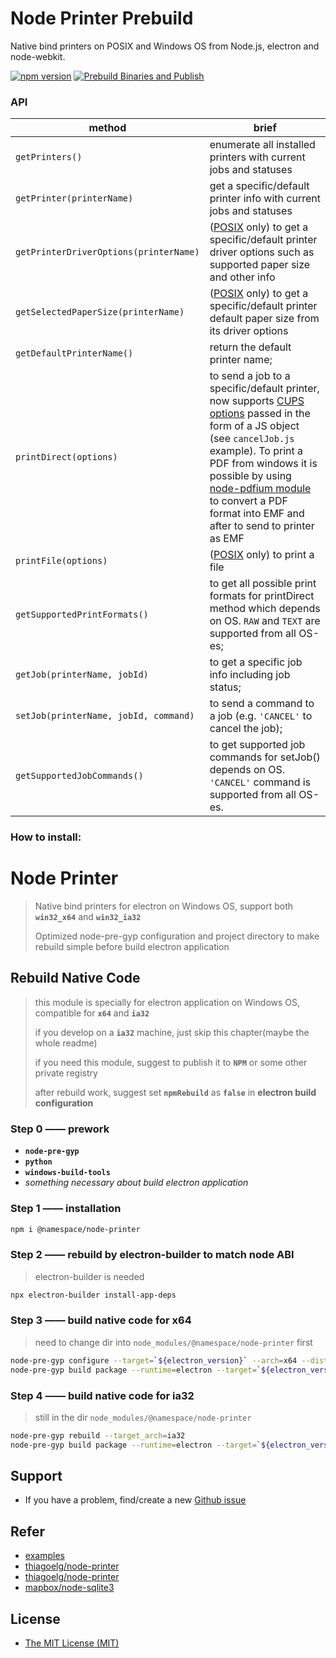 Node Printer Prebuild
============
Native bind printers on POSIX and Windows OS from Node.js, electron and node-webkit.

[![npm version](https://badge.fury.io/js/@grandchef%2Fnode-printer.svg)](https://www.npmjs.com/package/@grandchef/node-printer) [![Prebuild Binaries and Publish](https://github.com/grandchef/node-printer/actions/workflows/prebuild-main.yml/badge.svg)](https://github.com/grandchef/node-printer/actions/workflows/prebuild-main.yml)

### API

| method | brief |
| --- | --- |
| `getPrinters()` | enumerate all installed printers with current jobs and statuses |
| `getPrinter(printerName)` | get a specific/default printer info with current jobs and statuses |
| `getPrinterDriverOptions(printerName)` | ([POSIX](http://en.wikipedia.org/wiki/POSIX) only) to get a specific/default printer driver options such as supported paper size and other info |
| `getSelectedPaperSize(printerName)` | ([POSIX](http://en.wikipedia.org/wiki/POSIX) only) to get a specific/default printer default paper size from its driver options |
| `getDefaultPrinterName()` | return the default printer name; |
| `printDirect(options)` | to send a job to a specific/default printer, now supports [CUPS options](http://www.cups.org/documentation.php/options.html) passed in the form of a JS object (see `cancelJob.js` example). To print a PDF from windows it is possible by using [node-pdfium module](https://github.com/grandchef/node-pdfium) to convert a PDF format into EMF and after to send to printer as EMF |
| `printFile(options)` | ([POSIX](http://en.wikipedia.org/wiki/POSIX) only) to print a file |
| `getSupportedPrintFormats()` | to get all possible print formats for printDirect method which depends on OS. `RAW` and `TEXT` are supported from all OS-es; |
| `getJob(printerName, jobId)` | to get a specific job info including job status; |
| `setJob(printerName, jobId, command)` | to send a command to a job (e.g. `'CANCEL'` to cancel the job); |
| `getSupportedJobCommands()` | to get supported job commands for setJob() depends on OS. `'CANCEL'` command is supported from all OS-es. |


### How to install:
# Node Printer

> Native bind printers for electron on Windows OS, support both **`win32_x64`** and **`win32_ia32`**
>
> Optimized node-pre-gyp configuration and project directory to make rebuild simple before build electron application

## Rebuild Native Code

> this module is specially for electron application on Windows OS, compatible for **`x64`** and **`ia32`**
>
> if you develop on a **`ia32`** machine, just skip this chapter(maybe the whole readme)
>
> if you need this module, suggest to publish it to **`NPM`** or some other private registry
>
> after rebuild work, suggest set **`npmRebuild`** as **`false`** in **electron build configuration**

### Step 0 —— prework

- **`node-pre-gyp`**
- **`python`**
- **`windows-build-tools`**
- _something necessary about build electron application_

### Step 1 —— installation

```bash
npm i @namespace/node-printer
```

### Step 2 —— rebuild by electron-builder to match node ABI

> electron-builder is needed

```bash
npx electron-builder install-app-deps
```

### Step 3 —— build native code for x64

> need to change dir into `node_modules/@namespace/node-printer` first

```bash
node-pre-gyp configure --target=`${electron_version}` --arch=x64 --dist-url=https://electronjs.org/headers --module_name=node_printer
node-pre-gyp build package --runtime=electron --target=`${electron_version}` --target_arch=x64 --build-from-source
```

### Step 4 —— build native code for ia32

> still in the dir `node_modules/@namespace/node-printer`

```bash
node-pre-gyp rebuild --target_arch=ia32
node-pre-gyp build package --runtime=electron --target=`${electron_version}` --target_arch=ia32 --build-from-source
```

## Support
- If you have a problem, find/create a new [Github issue](https://github.com/grandchef/node-printer/issues)

## Refer

- [examples](https://github.com/grandchef/node-printer/tree/main/examples)
- [thiagoelg/node-printer](https://github.com/thiagoelg/node-printer)
- [thiagoelg/node-printer](https://github.com/thiagoelg/node-printer)
- [mapbox/node-sqlite3](https://github.com/mapbox/node-sqlite3)

## License

- [The MIT License (MIT)](http://opensource.org/licenses/MIT)
